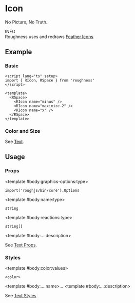 <script lang="ts" setup>
import icons from 'feather-icons/dist/icons.json'
import { RAlert, RDetails, RIcon, RSpace, RTable, RText } from 'roughness'
</script>

# Icon

No Picture, No Truth.

<RAlert type="info">

INFO<br>Roughness uses and redraws [Feather Icons](https://feathericons.com/).

</RAlert>

## Example

### Basic

<RDetails>
  <template #summary>Show Code</template>

```vue
<script lang="ts" setup>
import { RIcon, RSpace } from 'roughness'
</script>

<template>
  <RSpace>
    <RIcon name="minus" />
    <RIcon name="maximize-2" />
    <RIcon name="x" />
  </RSpace>
</template>
```

</RDetails>

<RSpace>
  <RIcon name="minus" />
  <RIcon name="maximize-2" />
  <RIcon name="x" />
</RSpace>

### Color and Size

See [Text](/components/text).

## Usage

<RDetails>
  <template #summary>Show All Icons</template>
  <RSpace :style="{ '--r-space-gap-size': '24px' }">
    <template v-for="(graphics, name) in icons" :key="name">
      <RSpace align="center">
        <RIcon :name="name" />
        <RText>{{ name }}</RText>
      </RSpace>
    </template>
  </RSpace>
</RDetails>

### Props

<RSpace overflow>
<RTable
  :columns="['name', 'type', 'default', 'description']"
  :rows="['graphics-options', 'name', 'reactions', '...']"
>
  <template #body:*:name="{ row }">{{ row }}</template>

  <template #body:graphics-options:type>

  `import('roughjs/bin/core').Options`

  </template>
  <template #body:graphics-options:description>

  [Options for Rough.js](https://github.com/rough-stuff/rough/wiki#options).

  See [Graphics Configuration](/components/graphics#component-prop).

  </template>

  <template #body:name:type>

  `string`

  </template>
  <template #body:name:default>
    <RText type="error">Required</RText>
  </template>
  <template #body:name:description>

  Name of the icon in [Feather Icons](https://feathericons.com/).

  </template>

  <template #body:reactions:type>

  `string[]`

  </template>
  <template #body:reactions:default>

  `[]`

  </template>
  <template #body:reactions:description>

  States that trigger graphics redrawing.

  See [Reactions](/guide/theme#reactions).

  </template>

  <template #body:...:description>

  See [Text Props](/components/text#props).

  </template>
</RTable>
</RSpace>

### Styles

<RSpace overflow>
<RTable
  :columns="['name', 'values', 'default', 'description']"
  :rows="['color', '...']"
>
  <template #body:*:name="{ row }">--r-icon-{{ row }}</template>

  <template #body:color:values>

  `<color>`

  </template>
  <template #body:color:default>

  `var(--r-text-color)`

  </template>
  <template #body:color:description>
    Color of the icon.
  </template>

  <template #body:....name>...</template>
  <template #body:...:description>

  See [Text Styles](/components/text#styles).

  </template>
</RTable>
</RSpace>
